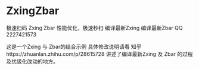 # ZxingZbar
极速扫码 Zxing Zbar 性能优化，极速秒扫 编译最新Zxing 编译最新Zbar 
QQ 2227421573

这是一个Zxing 与 Zbar的结合示例 具体修改说明请看 知乎https://zhuanlan.zhihu.com/p/28615728
讲述了编译最新Zxing 及 Zbar 的过程及优级化改动的地方。

